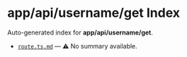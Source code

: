 # app/api/username/get Index

Auto-generated index for **app/api/username/get**.

- [`route.ts.md`](./route.ts.md) — ⚠️ No summary available.
